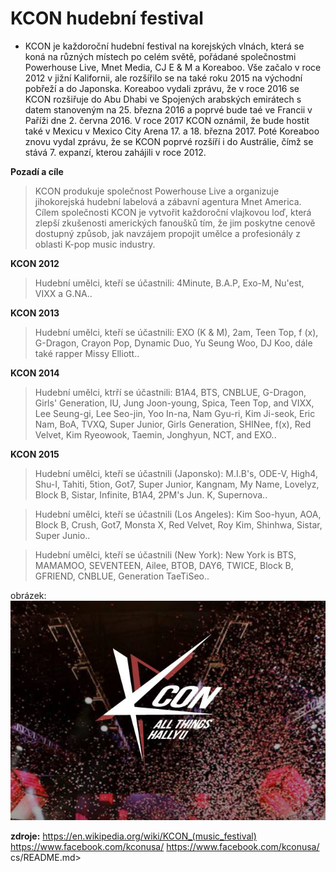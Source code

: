 # KCON hudební festival

- KCON je každoroční hudební festival na korejských vlnách, která se koná na různých místech po celém světě, pořádané společnostmi Powerhouse Live, Mnet Media, CJ E & M a Koreaboo. Vše začalo v roce 2012 v jižní Kalifornii, ale rozšířilo se na také roku 2015 na východní pobřeží a do Japonska. Koreaboo vydali zprávu, že v roce 2016 se KCON rozšiřuje do Abu Dhabi ve Spojených arabských emirátech s datem stanoveným na 25. března 2016 a poprvé bude taé ve Francii v Paříži dne 2. června 2016. V roce 2017 KCON oznámil, že bude hostit také v Mexicu v Mexico City Arena 17. a 18. března 2017. Poté Koreaboo znovu vydal zprávu, že se KCON poprvé rozšíří i do Austrálie, čímž se stává 7. expanzí, kterou zahájili v roce 2012.

**Pozadí a cíle**
> KCON produkuje společnost Powerhouse Live a organizuje jihokorejská hudební labelová a zábavní agentura Mnet America. Cílem společnosti KCON je vytvořit každoroční vlajkovou loď, která zlepší zkušenosti amerických fanoušků tím, že jim poskytne cenově dostupný způsob, jak navzájem propojit umělce a profesionály z oblasti K-pop music industry. 

**KCON 2012** 
>Hudební umělci, kteří se účastnili: 4Minute, B.A.P, Exo-M, Nu'est, VIXX a G.NA.. 

**KCON 2013** 
>Hudební umělci, kteří se účastnili: EXO (K & M), 2am, Teen Top, f (x), G-Dragon, Crayon Pop, Dynamic Duo, Yu Seung Woo, DJ Koo, dále také rapper Missy Elliott..

**KCON 2014**
>Hudební umělci, ktrří se účastnili: B1A4, BTS, CNBLUE, G-Dragon, Girls' Generation, IU, Jung Joon-young, Spica, Teen Top, and VIXX, Lee Seung-gi, Lee Seo-jin, Yoo In-na, Nam Gyu-ri, Kim Ji-seok, Eric Nam, BoA, TVXQ, Super Junior, Girls Generation, SHINee, f(x), Red Velvet, Kim Ryeowook, Taemin, Jonghyun, NCT, and EXO..

**KCON 2015**
>Hudební umělci, kteří se účastnili (Japonsko):  M.I.B's, ODE-V, High4, Shu-I, Tahiti, 5tion, Got7, Super Junior, Kangnam, My Name, Lovelyz, Block B, Sistar, Infinite, B1A4, 2PM's Jun. K, Supernova..

>Hudební umělci, kteří se účastnili (Los Angeles): Kim Soo-hyun, AOA, Block B, Crush, Got7, Monsta X, Red Velvet, Roy Kim, Shinhwa, Sistar, Super Junio..

>Hudební umělci, kteří se účastnili (New York): New York is BTS, MAMAMOO, SEVENTEEN, Ailee, BTOB, DAY6, TWICE, Block B, GFRIEND, CNBLUE, Generation TaeTiSeo..

obrázek:
![KCON](/images/kcon_header_0.jpg)

**zdroje:** 
https://en.wikipedia.org/wiki/KCON_(music_festival)
https://www.facebook.com/kconusa/
https://www.facebook.com/kconusa/
cs/README.md>
